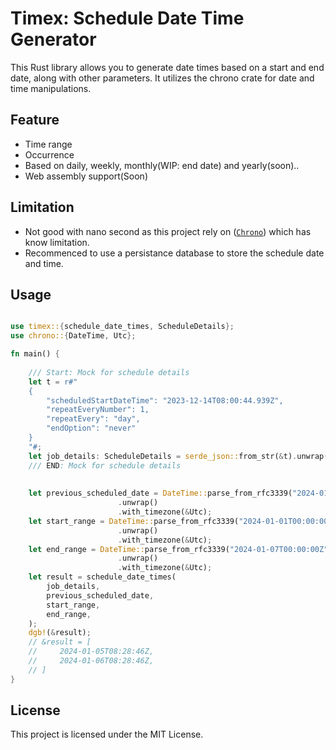 # Timex: Schedule Date Time Generator

This Rust library allows you to generate date times based on a start and end date, along with other parameters. It utilizes the chrono crate for date and time manipulations.

<!--
## Installation

To install this library, add the following line to your Cargo.toml file under [dependencies] section:
```rust
[dependencies]
timex = "0.0.1"

```
-->

## Feature

- Time range
- Occurrence
- Based on daily, weekly, monthly(WIP: end date) and yearly(soon)..
- Web assembly support(Soon)

## Limitation

- Not good with nano second as this project rely on ([`Chrono`](https://docs.rs/chrono/latest/chrono/index.html#limitations)) which has know limitation.
- Recommenced to use a persistance database to store the schedule date and time.

## Usage

```rust

use timex::{schedule_date_times, ScheduleDetails};
use chrono::{DateTime, Utc};

fn main() {
    
    /// Start: Mock for schedule details
    let t = r#"
    {
        "scheduledStartDateTime": "2023-12-14T08:00:44.939Z",
        "repeatEveryNumber": 1,
        "repeatEvery": "day",
        "endOption": "never"
    }
    "#;
    let job_details: ScheduleDetails = serde_json::from_str(&t).unwrap();
    /// END: Mock for schedule details
    
    
    let previous_scheduled_date = DateTime::parse_from_rfc3339("2024-01-03T00:00:00Z")
                        .unwrap()
                        .with_timezone(&Utc);
    let start_range = DateTime::parse_from_rfc3339("2024-01-01T00:00:00Z")
                        .unwrap()
                        .with_timezone(&Utc);
    let end_range = DateTime::parse_from_rfc3339("2024-01-07T00:00:00Z")
                        .unwrap()
                        .with_timezone(&Utc);
    let result = schedule_date_times(
        job_details,
        previous_scheduled_date,
        start_range,
        end_range,
    );
    dgb!(&result);
    // &result = [
    //     2024-01-05T08:28:46Z,
    //     2024-01-06T08:28:46Z,
    // ]
}


```

## License

This project is licensed under the MIT License.
